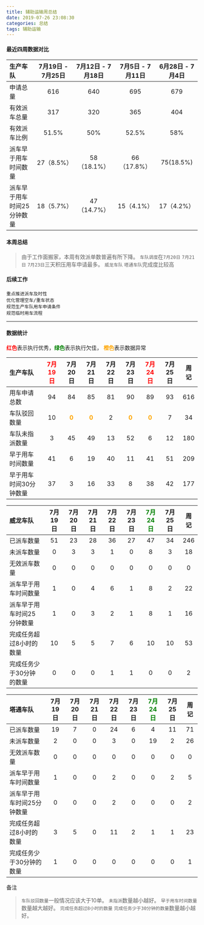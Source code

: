 ```yaml
---
title: 辅助运输周总结
date: 2019-07-26 23:08:30
categories: 总结
tags: 辅助运输
---
```


#### 最近四周数据对比

| 生产车队 | 7月19日 - 7月25日 | 7月12日 - 7月18日  | 7月5日 - 7月11日  | 6月28日 - 7月4日  |
| :------| :----: | :----: | :----: | :----: |
| 申请总量    | 616 | 640 | 695 | 679 |
| 有效派车总量   | 317 | 320 | 365 | 404 |
| 有效派车比例  | 51.5% |50% | 52.5% | 58% | 
| 派车早于用车时间数量  | 27（8.5%） | 58（18.1%） | 66（17.8%） | 75(18.5%) |
| 派车早于用车时间25分钟数量  | 18（5.7%） | 47（14.7%） | 15（4.1%） | 17（4.2%） |


#### 本周总结

> 由于工作面搬家，本周有效派单数普遍有所下降。
> `车队调度`在`7月20日` `7月21日` `7月23日`三天积压用车申请最多。
> `威龙车队` `塔通车队`完成度比较高


#### 后续工作

```
重点推进派车及时性
优化管理空车/重车状态
规范生产车队用车申请条件
规范临时用车流程
```

---------------------------
#### 数据统计

<font color="red">**红色**</font>表示执行优秀，<font color="green">**绿色**</font>表示执行欠佳， <font color="orange">**橙色**</font>表示数据异常


| 生产车队 | <font color="red">7月19日</font> | 7月20日 | 7月21日 | 7月22日 | 7月23日 |  <font color="red">7月24日</font>  | 7月25日 |周记|
| :------| :----: | :----: | :----: | :----: | :----: | :----: | :----: |  :----: | 
| 用车申请总数         | 94 | 84 | 85 | 81 | 90 | 89 | 93 | 616 |
| 车队驳回数量         | 10 | <font color="orange">**0**</font> | <font color="orange">**0**</font> | 2 | <font color="orange">**0**</font> | <font color="orange">**0**</font> | 7 | 34 | 
| 车队未指派数量        | 3 | 45 | 49 | 13 | 52 | 6 | 12 | 180 | 
| 早于用车时间数量      | 41 | 6 | 19 | 40 | 11 | 41 | 51 | 209 |
| 早于用车时间30分钟数量  | 37 | 3 | 16 | 33 | 8 | 38 | 42 | 177 |

| 威龙车队 |  7月19日 | 7月20日 | 7月21日 | 7月22日 | 7月23日 |  <font color="green">7月24日</font>  | 7月25日 |周记|
| :------| :----: | :----: | :----: | :----: | :----: | :----: | :----: |  :----: | 
| 已派车数量    | 51 | 23 | 28 | 36 | 27 | 47 | 34 | 246 |
| 未派车数量   | 0 | 3 | 3 | 1 | 0 | 8 | 3 | 18 |
| 无效派车数量  | 0 | 0 | 0 | 0 | 0 | 0 | 0 | 0 |
| 派车早于用车时间数量  | 1 | 0 | 4 | 6 | 1 | 8 | 2 | 22 |
| 派车早于用车时间25分钟数量  | 1 | 0 | 3 | 2 | 1 | 8 | 1 | 16 |
| 完成任务超过8小时的数量 | 10 | 5 | 5 | 7 | 6 | 10 | 10 | 53 |
| 完成任务少于30分钟的数量  | 0 | 0 | 0 | 1 | 1 | 0 | 0 | 2 |


| 塔通车队 | 7月19日 | 7月20日 | 7月21日 | 7月22日 | 7月23日 |  <font color="green">7月24日</font>   | 7月25日 |周记|
| :------| :----: | :----: | :----: | :----: | :----: | :----: | :----: |  :----: | 
| 已派车数量    | 19 | 7 | 0 | 24 | 6 | 4 | 11 | 71 |
| 未派车数量   | 2 | 0 | 0 | 3 | 0 | 19 | 2 | 26 | 
| 无效派车数量  | 0 | 0 | 0 | 0 | 0 | 0 | 0 | 0 |
| 派车早于用车时间数量  | 1 | 0 | 0 | 2 | 0 | 0 | 2| 5 |
| 派车早于用车时间25分钟数量  | 0 | 0 | 0 | 2 | 0 | 0 | 0 | 2 |
| 完成任务超过8小时的数量 | 3 | 5 | 0 | 11 | 2 | 1 | 1 | 23 |
| 完成任务少于30分钟的数量  |  1 | 0 | 0 | 0 | 0 | 0 | 0 | 1 |


备注

> `车队驳回数量`一般情况应该大于10单。
> `未指派`数量越小越好。
> `早于用车时间数量`数量越大越好。
> `完成任务超过8小时的数量` `完成任务少于30分钟的数量`数量越小越好。
